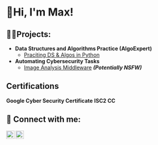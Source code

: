 <h1>👋Hi, I'm Max!</h1>

<h2>👨‍💻Projects:</h2>

- <b>Data Structures and Algorithms Practice (AlgoExpert)</b>
  - [Praciting DS & Algos in Python](https://github.com/joshmadakor1/Algorithms-Practice)
- <b>Automating Cybersecurity Tasks</b>
  - [Image Analysis Middleware](https://github.com/joshmadakor1/4chan-Image-Analysis-Middleware-C964) <b><i>(Potentially NSFW)</b></i>
  
<h2>Certifications</h2>

<b>Google Cyber Security Certificate</b>
<b>ISC2 CC</b>


<h2> 🤳 Connect with me:</h2>

[<img align="left" alt="MaxfieldWilkinson | LinkedIn" width="22px" src="https://cdn.jsdelivr.net/npm/simple-icons@v3/icons/linkedin.svg" />][linkedin]
[<img align="left" alt="MaxfieldWilkinson | Instagram" width="22px" src="https://cdn.jsdelivr.net/npm/simple-icons@v3/icons/instagram.svg" />][instagram]

[instagram]: https://www.instagram.com/maxfield.wilkinson/
[linkedin]: https://www.linkedin.com/in/maxfield-wilkinson/
